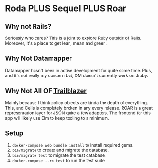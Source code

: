 # Roda PLUS Sequel PLUS Roar

## Why not Rails?

Seriously who cares? 
This is a joint to explore Ruby outside of Rails.
Moreover, it's a place to get lean, mean and green.

## Why Not Datamapper

Datamapper hasn't been in active development for quite some time. 
Plus, and it's not really my concern but, DM doesn't currently work on Jruby.

## Why Not All OF [Trailblazer][1]

Mainly because I think policy objects are kinda the death of everything. 
This, and Cells is completely broken in any every release. 
ROAR is a great representation layer for JSON quite a few adapters. 
The frontend for this app will likely use Elm to keep tooling to a minimum.

## Setup

1. `docker-compose web bundle install` to install required gems.
1. `bin/migrate` to create and migrate the database.
1. `bin/migrate test` to migrate the test database.
1. `docker-compose --rm test` to run the test suite.

[1]: https://github.com/trailblazer/trailblazer
